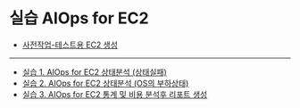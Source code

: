 # 실습 AIOps for EC2
- [사전작업-테스트용 EC2 생성](Create-test-EC2.md)
---
- [실습 1. AIOps for EC2 상태분석 (상태실패)](README-01.md)
- [실습 2. AIOps for EC2 상태분석 (OS의 부하상태)](README-02.md)
- [실습 3. AIOps for EC2 통계 및 비용 분석후 리포트 생성](README-03.md)

